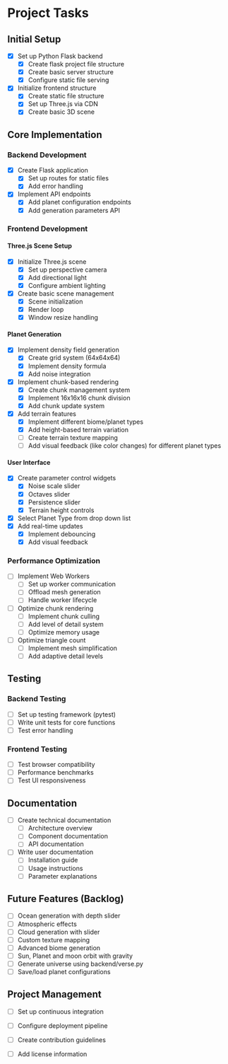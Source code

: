 # Project Tasks

## Initial Setup
- [X] Set up Python Flask backend
  - [X] Create flask project file structure
  - [X] Create basic server structure
  - [X] Configure static file serving
- [X] Initialize frontend structure
  - [X] Create static file structure
  - [X] Set up Three.js via CDN
  - [X] Create basic 3D scene

## Core Implementation

### Backend Development
- [X] Create Flask application
  - [X] Set up routes for static files
  - [X] Add error handling
- [X] Implement API endpoints
  - [X] Add planet configuration endpoints
  - [X] Add generation parameters API

### Frontend Development

#### Three.js Scene Setup
- [X] Initialize Three.js scene
  - [X] Set up perspective camera
  - [X] Add directional light
  - [X] Configure ambient lighting
- [X] Create basic scene management
  - [X] Scene initialization
  - [X] Render loop
  - [X] Window resize handling

#### Planet Generation
- [X] Implement density field generation
  - [X] Create grid system (64x64x64)
  - [X] Implement density formula
  - [X] Add noise integration
- [X] Implement chunk-based rendering
  - [X] Create chunk management system
  - [X] Implement 16x16x16 chunk division
  - [X] Add chunk update system
- [X] Add terrain features
  - [X] Implement different biome/planet types
  - [X] Add height-based terrain variation
  - [ ] Create terrain texture mapping
  - [ ] Add visual feedback (like color changes) for different planet types

#### User Interface
- [X] Create parameter control widgets
  - [X] Noise scale slider
  - [X] Octaves slider
  - [X] Persistence slider
  - [X] Terrain height controls
- [X] Select Planet Type from drop down list
- [X] Add real-time updates
  - [X] Implement debouncing
  - [X] Add visual feedback

### Performance Optimization
- [ ] Implement Web Workers
  - [ ] Set up worker communication
  - [ ] Offload mesh generation
  - [ ] Handle worker lifecycle
- [ ] Optimize chunk rendering
  - [ ] Implement chunk culling
  - [ ] Add level of detail system
  - [ ] Optimize memory usage
- [ ] Optimize triangle count
  - [ ] Implement mesh simplification
  - [ ] Add adaptive detail levels

## Testing

### Backend Testing
- [ ] Set up testing framework (pytest)
- [ ] Write unit tests for core functions
- [ ] Test error handling

### Frontend Testing
- [ ] Test browser compatibility
- [ ] Performance benchmarks
- [ ] Test UI responsiveness

## Documentation
- [ ] Create technical documentation
  - [ ] Architecture overview
  - [ ] Component documentation
  - [ ] API documentation
- [ ] Write user documentation
  - [ ] Installation guide
  - [ ] Usage instructions
  - [ ] Parameter explanations

## Future Features (Backlog)
- [ ] Ocean generation with depth slider
- [ ] Atmospheric effects
- [ ] Cloud generation with slider
- [ ] Custom texture mapping
- [ ] Advanced biome generation
- [ ] Sun, Planet and moon orbit with gravity
- [ ] Generate universe using backend/verse.py 
- [ ] Save/load planet configurations

## Project Management
- [ ] Set up continuous integration
- [ ] Configure deployment pipeline
- [ ] Create contribution guidelines
- [ ] Add license information

